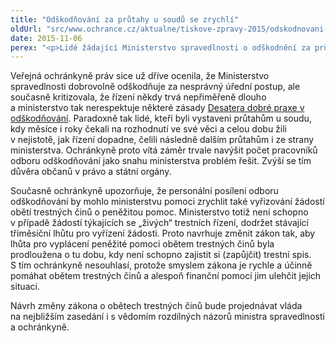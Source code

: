 ```yaml
---
title: "Odškodňování za průtahy u soudů se zrychlí"
oldUrl: "src/www.ochrance.cz/aktualne/tiskove-zpravy-2015/odskodnovani-za-prutahy-u-soudu-se-zrychli"
date: 2015-11-06
perex: "<p>Lidé žádající Ministerstvo spravedlnosti o odškodnění za průtahy v soudních řízeních mají naději, že jejich žádost bude vyřízena rychleji, než tomu bylo dosud.  Ministerstvo reagovalo na opakovanou kritiku veřejného ochránce práv a aktuálně informovalo zástupce ochránkyně, že personálně posílí odbor odškodňování.</p>"
---
```


<!-- imported from the old website -->

<p>Veřejná ochránkyně práv sice už dříve ocenila, že Ministerstvo spravedlnosti dobrovolně odškodňuje za nesprávný úřední postup, ale současně kritizovala, že řízení někdy trvá nepřiměřeně dlouho a ministerstvo tak nerespektuje některé zásady <a href="http://www.ochrance.cz/stiznosti-na-urady/chcete-si-stezovat/zivotni-situace-problemy-a-jejich-reseni/odskodneni-desatero-dobre-spravni-praxe-pri-posouzeni-zadosti/">Desatera dobré praxe v odškodňování</a>. Paradoxně tak lidé, kteří byli vystaveni průtahům u soudu, kdy měsíce i roky čekali na rozhodnutí ve své věci a celou dobu žili v nejistotě, jak řízení dopadne, čelili následně dalším průtahům i ze strany ministerstva. Ochránkyně proto vítá záměr trvale navýšit počet pracovníků odboru odškodňování jako snahu ministerstva problém řešit. Zvýší se tím důvěra občanů v právo a státní orgány.</p> <p>Současně ochránkyně upozorňuje, že personální posílení odboru odškodňování by mohlo ministerstvu pomoci zrychlit také vyřizování žádostí obětí trestných činů o peněžitou pomoc. Ministerstvo totiž není schopno v případě žádostí týkajících se „živých“ trestních řízení, dodržet stávající tříměsíční lhůtu pro vyřízení žádosti. Proto navrhuje změnit zákon tak, aby lhůta pro vyplácení peněžité pomoci obětem trestných činů byla prodloužena o tu dobu, kdy není schopno zajistit si (zapůjčit) trestní spis. S tím ochránkyně nesouhlasí, protože smyslem zákona je rychle a účinně pomáhat obětem trestných činů a alespoň finanční pomocí jim ulehčit jejich situaci.</p><p> Návrh změny zákona o obětech trestných činů bude projednávat vláda na nejbližším zasedání i s vědomím rozdílných názorů ministra spravedlnosti a ochránkyně.</p>
